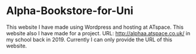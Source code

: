 # Alpha-Bookstore-for-Uni
This website I have made using Wordpress and hosting at ATspace. This website also I have made for a project. URL: http://alphaa.atspace.co.uk/ in my school back in 2019. Currently I can only provide the URL  of this website.
